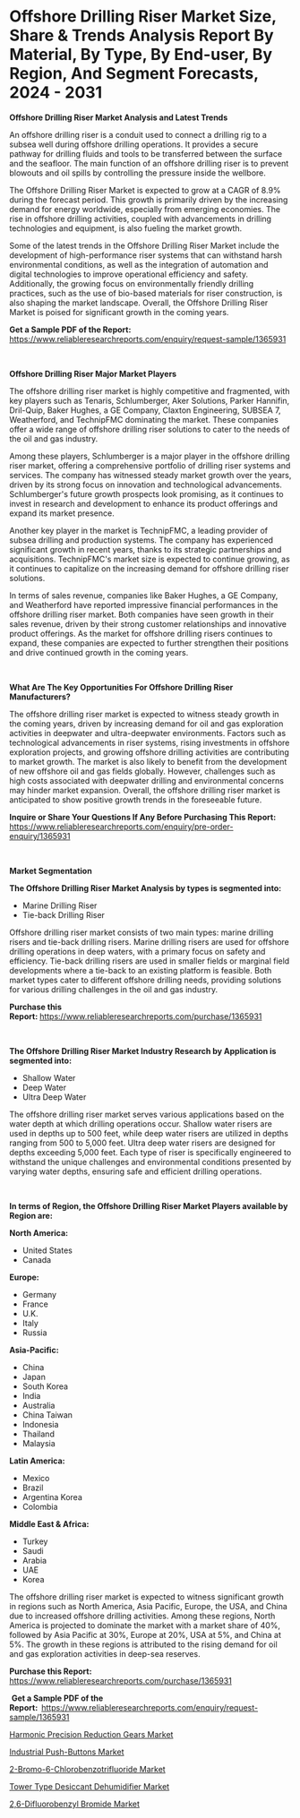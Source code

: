 <p><h1>Offshore Drilling Riser Market Size, Share & Trends Analysis Report By Material, By Type, By End-user, By Region, And Segment Forecasts, 2024 - 2031</h1></p><p><strong>Offshore Drilling Riser Market Analysis and Latest Trends</strong></p>
<p><p>An offshore drilling riser is a conduit used to connect a drilling rig to a subsea well during offshore drilling operations. It provides a secure pathway for drilling fluids and tools to be transferred between the surface and the seafloor. The main function of an offshore drilling riser is to prevent blowouts and oil spills by controlling the pressure inside the wellbore.</p><p>The Offshore Drilling Riser Market is expected to grow at a CAGR of 8.9% during the forecast period. This growth is primarily driven by the increasing demand for energy worldwide, especially from emerging economies. The rise in offshore drilling activities, coupled with advancements in drilling technologies and equipment, is also fueling the market growth.</p><p>Some of the latest trends in the Offshore Drilling Riser Market include the development of high-performance riser systems that can withstand harsh environmental conditions, as well as the integration of automation and digital technologies to improve operational efficiency and safety. Additionally, the growing focus on environmentally friendly drilling practices, such as the use of bio-based materials for riser construction, is also shaping the market landscape. Overall, the Offshore Drilling Riser Market is poised for significant growth in the coming years.</p></p>
<p><strong>Get a Sample PDF of the Report:&nbsp;</strong> <a href="https://www.reliableresearchreports.com/enquiry/request-sample/1365931">https://www.reliableresearchreports.com/enquiry/request-sample/1365931</a></p>
<p>&nbsp;</p>
<p><strong>Offshore Drilling Riser Major Market Players</strong></p>
<p><p>The offshore drilling riser market is highly competitive and fragmented, with key players such as Tenaris, Schlumberger, Aker Solutions, Parker Hannifin, Dril-Quip, Baker Hughes, a GE Company, Claxton Engineering, SUBSEA 7, Weatherford, and TechnipFMC dominating the market. These companies offer a wide range of offshore drilling riser solutions to cater to the needs of the oil and gas industry.</p><p>Among these players, Schlumberger is a major player in the offshore drilling riser market, offering a comprehensive portfolio of drilling riser systems and services. The company has witnessed steady market growth over the years, driven by its strong focus on innovation and technological advancements. Schlumberger's future growth prospects look promising, as it continues to invest in research and development to enhance its product offerings and expand its market presence.</p><p>Another key player in the market is TechnipFMC, a leading provider of subsea drilling and production systems. The company has experienced significant growth in recent years, thanks to its strategic partnerships and acquisitions. TechnipFMC's market size is expected to continue growing, as it continues to capitalize on the increasing demand for offshore drilling riser solutions.</p><p>In terms of sales revenue, companies like Baker Hughes, a GE Company, and Weatherford have reported impressive financial performances in the offshore drilling riser market. Both companies have seen growth in their sales revenue, driven by their strong customer relationships and innovative product offerings. As the market for offshore drilling risers continues to expand, these companies are expected to further strengthen their positions and drive continued growth in the coming years.</p></p>
<p>&nbsp;</p>
<p><strong>What Are The Key Opportunities For Offshore Drilling Riser Manufacturers?</strong></p>
<p><p>The offshore drilling riser market is expected to witness steady growth in the coming years, driven by increasing demand for oil and gas exploration activities in deepwater and ultra-deepwater environments. Factors such as technological advancements in riser systems, rising investments in offshore exploration projects, and growing offshore drilling activities are contributing to market growth. The market is also likely to benefit from the development of new offshore oil and gas fields globally. However, challenges such as high costs associated with deepwater drilling and environmental concerns may hinder market expansion. Overall, the offshore drilling riser market is anticipated to show positive growth trends in the foreseeable future.</p></p>
<p><strong>Inquire or Share Your Questions If Any Before Purchasing This Report:</strong> <a href="https://www.reliableresearchreports.com/enquiry/pre-order-enquiry/1365931">https://www.reliableresearchreports.com/enquiry/pre-order-enquiry/1365931</a></p>
<p>&nbsp;</p>
<p><strong>Market Segmentation</strong></p>
<p><strong>The Offshore Drilling Riser Market Analysis by types is segmented into:</strong></p>
<p><ul><li>Marine Drilling Riser</li><li>Tie-back Drilling Riser</li></ul></p>
<p><p>Offshore drilling riser market consists of two main types: marine drilling risers and tie-back drilling risers. Marine drilling risers are used for offshore drilling operations in deep waters, with a primary focus on safety and efficiency. Tie-back drilling risers are used in smaller fields or marginal field developments where a tie-back to an existing platform is feasible. Both market types cater to different offshore drilling needs, providing solutions for various drilling challenges in the oil and gas industry.</p></p>
<p><strong>Purchase this Report:&nbsp;</strong><a href="https://www.reliableresearchreports.com/purchase/1365931">https://www.reliableresearchreports.com/purchase/1365931</a></p>
<p>&nbsp;</p>
<p><strong>The Offshore Drilling Riser Market Industry Research by Application is segmented into:</strong></p>
<p><ul><li>Shallow Water</li><li>Deep Water</li><li>Ultra Deep Water</li></ul></p>
<p><p>The offshore drilling riser market serves various applications based on the water depth at which drilling operations occur. Shallow water risers are used in depths up to 500 feet, while deep water risers are utilized in depths ranging from 500 to 5,000 feet. Ultra deep water risers are designed for depths exceeding 5,000 feet. Each type of riser is specifically engineered to withstand the unique challenges and environmental conditions presented by varying water depths, ensuring safe and efficient drilling operations.</p></p>
<p>&nbsp;</p>
<p><strong>In terms of Region, the Offshore Drilling Riser Market Players available by Region are:</strong></p>
<p>
    <p> <strong> North America: </strong>
        <ul>
            <li>United States</li>
            <li>Canada</li>
        </ul>
        </p> 
    <p> <strong> Europe: </strong>
        <ul>
            <li>Germany</li>
            <li>France</li>
            <li>U.K.</li>
            <li>Italy</li>
            <li>Russia</li>
        </ul>
        </p> 
    <p> <strong> Asia-Pacific: </strong>
        <ul>
            <li>China</li>
            <li>Japan</li>
            <li>South Korea</li>
            <li>India</li>
            <li>Australia</li>
            <li>China Taiwan</li>
            <li>Indonesia</li>
            <li>Thailand</li>
            <li>Malaysia</li>
        </ul>
        </p> 
    <p> <strong> Latin America: </strong>
        <ul>
            <li>Mexico</li>
            <li>Brazil</li>
            <li>Argentina Korea</li>
            <li>Colombia</li>
        </ul>
        </p> 
    <p> <strong> Middle East & Africa: </strong>
        <ul>
            <li>Turkey</li>
            <li>Saudi</li>
            <li>Arabia</li>
            <li>UAE</li>
            <li>Korea</li>
        </ul>
    </p>
    </p>
<p><p>The offshore drilling riser market is expected to witness significant growth in regions such as North America, Asia Pacific, Europe, the USA, and China due to increased offshore drilling activities. Among these regions, North America is projected to dominate the market with a market share of 40%, followed by Asia Pacific at 30%, Europe at 20%, USA at 5%, and China at 5%. The growth in these regions is attributed to the rising demand for oil and gas exploration activities in deep-sea reserves.</p></p>
<p><strong>Purchase this Report: </strong><a href="https://www.reliableresearchreports.com/purchase/1365931">https://www.reliableresearchreports.com/purchase/1365931</a></p>
<p>&nbsp;<strong>Get a Sample PDF of the Report:&nbsp;&nbsp;</strong><a href="https://www.reliableresearchreports.com/enquiry/request-sample/1365931">https://www.reliableresearchreports.com/enquiry/request-sample/1365931</a></p>
<p><strong></strong></p>
<p><p><a href="https://medium.com/@judyolson40/harmonic-precision-reduction-gears-market-trends-forecast-and-competitive-analysis-to-2031-2bd0ad2b3678">Harmonic Precision Reduction Gears Market</a></p><p><a href="https://medium.com/@juliemoreno2007/industrial-push-buttons-market-comprehensive-assessment-by-type-application-and-geography-85f62e886c39">Industrial Push-Buttons Market</a></p><p><a href="https://issuu.com/reportprime-2/docs/2-bromo-6-chlorobenzotrifluoride-market-size-2030.">2-Bromo-6-Chlorobenzotrifluoride Market</a></p><p><a href="https://medium.com/@judyolson40/tower-type-desiccant-dehumidifier-market-size-cagr-trends-2024-2030-3d04a42680ee">Tower Type Desiccant Dehumidifier Market</a></p><p><a href="https://issuu.com/reportprime-2/docs/26-difluorobenzyl-bromide-market-size-2030.pptx">2,6-Difluorobenzyl Bromide Market</a></p></p>